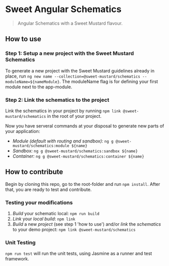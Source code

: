# Sweet Angular Schematics

> Angular Schematics with a Sweet Mustard flavour.


## How to use

### Step 1: Setup a new project with the Sweet Mustard Schematics

To generate a new project with the Sweet Mustard guidelines already in place, run `ng new name --collection=@sweet-mustard/schematics --moduleName=${nameModule}`. The moduleName flag is for defining your first module next to the app-module.

### Step 2: Link the schematics to the project

Link the schematics in your project by running `npm link @sweet-mustard/schematics` in the root of your project.

Now you have serveral commands at your disposal to generate new parts of your application:

- *Module (default with routing and sandbox):* `ng g @sweet-mustard/schematics:module ${name}`
- *Sandbox:* `ng g @sweet-mustard/schematics:sandbox ${name}`
- *Container:* `ng g @sweet-mustard/schematics:container ${name}`


## How to contribute

Begin by cloning this repo, go to the root-folder and run `npm install`.
After that, you are ready to test and contribute.

### Testing your modifications

1. *Build* your schematic local: `npm run build`
2. *Link* your *local build*: `npm link`
3. *Build* a new *project* (see step 1 'how to use') and/or *link* the *schematics* to your demo project: `npm link @sweet-mustard/schematics`

### Unit Testing

`npm run test` will run the unit tests, using Jasmine as a runner and test framework.
